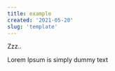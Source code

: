 ```yaml
---
title: example
created: '2021-05-20'
slug: 'template'
---
```


Zzz..

Lorem Ipsum is simply dummy text